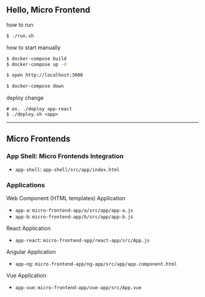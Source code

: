 Hello, Micro Frontend
--------

how to run

```sh
$ ./run.sh
```

how to start manually

```sh
$ docker-compose build
$ docker-compose up -d

$ open http://localhost:3000

$ docker-compose down
```

deploy change

```
# ex. ./deploy app-react
$ ./deploy.sh <app>
```

-------

## Micro Frontends

### App Shell: Micro Frontends Integration
- `app-shell`: `app-shell/src/app/index.html`

### Applications
Web Component (HTML templates) Application
- `app-a`: `micro-frontend-app/a/src/app/app-a.js`
- `app-b`: `micro-frontend-app/b/src/app/app-b.js`

React Application
- `app-react`: `micro-frontend-app/react-app/src/App.js`

Angular Application
- `app-ng`: `micro-frontend-app/ng-app/src/app/app.component.html`

Vue Application
- `app-vue`: `micro-frontend-app/vue-app/src/App.vue`
